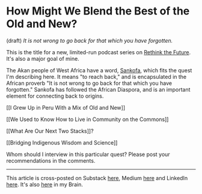 # How Might We Blend the Best of the Old and New?
 (draft) 
*It is not wrong to go back for that which you have forgotten.* 

This is the title for a new, limited-run podcast series on [Rethink the Future](https://rethinkconstraints.substack.com/podcast). It's also a major goal of mine. 

The Akan people of West Africa have a word, [Sankofa](https://en.wikipedia.org/wiki/Sankofa), which fits the quest I'm describing here. It means "to reach back," and is encapsulated in the African proverb "It is not wrong to go back for that which you have forgotten." Sankofa has followed the African Diaspora, and is an important element for connecting back to origins. 

[[I Grew Up in Peru With a Mix of Old and New]] 

[[We Used to Know How to Live in Community on the Commons]] 

[[What Are Our Next Two Stacks]]? 

[[Bridging Indigenous Wisdom and Science]] 

Whom should I interview in this particular quest? Please post your recommendations in the comments. 

--- 
This article is cross-posted on Substack [here](), Medium [here]() and LinkedIn [here](). It's also [here](https://bra.in/2jobLY) in my Brain. 